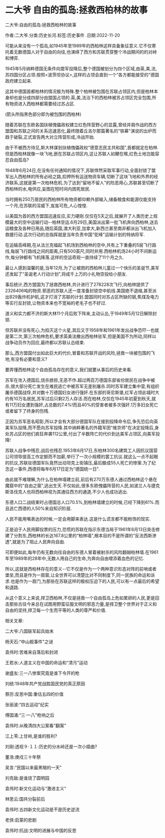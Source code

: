 # 二大爷  自由的孤岛:拯救西柏林的故事    
    
二大爷:自由的孤岛:拯救西柏林的故事    
作者:二大爷.分类:历史长河.标签:历史事件 .日期:2022-11-20    
可能从来没有一个孤岛,如1945年至1989年的西柏林这样具备象征意义.它不仅寄托着无数德国人对于自由的向往,也演绎了西方和苏联贯穿整个冷战期间的的对峙和博弈.    
1945年5月纳粹德国无条件向盟军投降后,整个德国被划分为四个区域,由英,美,法,苏四国分区占领.按照<波茨坦协议>,这样的占领会直到一个“各方都能接受的"德国政府建立起来.    
这其中德国首都柏林的情况极为特殊.整个柏林被包围在苏联占领区内,但是柏林本身却也是分成四部分由盟国占领的.英,美,法治下的西柏林被苏占领区完全包围,所有物资进入西柏林都需要经过苏占区.    
(箭头所指黑色部分即为被包围的西柏林)    
随着苏联在东欧各国扶植傀儡政权建立红色阵营野心的显露,曾经并肩作战的西方盟国和苏联之间的关系迅速恶化,最终随着丘吉尔那篇著名的“铁幕"演说的出炉而趋于破裂,正式宣告两大对立阵营形成,冷战开始.    
由于不被西方待见,斯大林谋划扶植傀儡政权“德意志民主共和国",首都就定在柏林.但是西柏林就像一块飞地,嵌在苏联占领区内,这让苏联人如鲠在喉,红色土地岂能容忍自由孤岛?    
1948年6月24日,在没有任何通知的情况下,苏联悍然采取军事行动,全面封锁了盟军出入西柏林的所有必经之路,扣押所有运送物资车辆,切断了这块飞地和外界的经济联系,这就是第一次柏林危机.为了达到“留地不留人"的险恶用心,苏联甚至切断了西柏林的水,电供应,妄图在短时间内困死居民.    
当时拥有250万居民的西柏林所有物资都仰赖外部输入,储备粮食和能源仅能支持一个月,在苏联的淫威下,岌岌可危,人心惶惶.    
以美国为首的西方盟国迅速反应,实力硬刚.仅仅在5天之后,就展开了人类历史上规模最大的空中运输行动--柏林空运.6月29日,美国派出第一批飞机奔向西柏林,送去运粮食及各种日用品,随后英国,澳大利亚,加拿大,新西兰甚至南非都派出飞机加入救援行动.这次行动的总指挥就是当年负责中国“驼峰"运输计划的特纳将军.    
在运输高峰期,在从法兰克福起飞机场到西柏林的空中,共有上下重叠的5层飞行路线,每层飞行路线之间的距离,只有500英尺,同时并用.西柏林机场24小时不间断运作,每分钟都有飞机降落.这样的空运奇观一直持续了11个月之久.    
最让人感到温馨的是,当年12月,为了让被困的西柏林儿童过一个快乐的圣诞节,美军还发起了“圣诞老人行动计划",将成千上万的小礼物空投给小朋友.    
事后统计,西方盟国为了拯救西柏林,共计进行了278228次飞行,向柏林提供了2326406吨的物资.邪恶的苏联人还一度准备封锁空中航线.美国绝不退缩,甚至派出B29轰炸机护航,这才打消了苏联的计划.盟国同时对苏占区所缺的钢,焦煤及电力等实行反封锁,让物资本来也不宽裕的老毛子也不好过.    
道义和实力都不济的斯大林11个月后败下阵来,主动认怂,于1949年5月12日解除封锁.    
但苏联并没有死心,为掐灭这个火星,其后又于1958年和1961年发出战争恐吓--也就是第二次,第三次柏林危机,要求英美法撤出西柏林驻军,但是美国不为所动,同样以战争动员作为回应,最终都以苏联认怂结束.    
那么,西方盟国付出如此巨大的代价,冒着和苏联开战的风险,拯救一块被包围的飞地,有没有必要和意义?    
要弄懂西柏林这个自由孤岛存在的意义,我们就要从事后的历史来看.    
苏军在攻入德国后,烧杀掳掠,无恶不作.超过两百万德国东部省份居民在战争中被杀,很大部分死亡发生在难民逃亡中被苏军无差别屠杀.同时苏军建立集中营,有组织屠杀德国战俘,并对数十万德国妇女进行强奸.在东部的哥尼斯堡,红军占领此城时大约有10万名居民,苏军过后只剩2万人存活.而在柏林,仅仅在1945年初夏到秋天,就有11万妇女遭到强奸,占总数的7.4%!而且40%的受害者被多次强奸.1万多妇女死亡或者留下了终身的伤残.    
正因为苏军恶名昭彰,所以才会有大部分德国军队在接到投降命令后,争先恐后向英美军队投降,而不愿向苏军投降.其中纳粹著名的外籍军团“维京师"在决定投降后,身处苏占区的他们疯狂奔袭112公里,付出了半数阵亡的代价到达美军占领区,向美军投降!    
苏联人战争中残忍,战后也残忍.1953年6月17日,东柏林300名建筑工人因抗议国营公司领导提高工作定额而不加薪,举行了一次小规模的罢工抗议.就这么一点不起眼的抗议,苏联驻德国军队竟然出动坦克上街镇压,最后酿成55人死亡的惨案.为了纪念这一事件,西德将每年6月17日定为“德国统一日".    
由此就不难理解,为什么在柏林墙建立前,前后有270万东德人通过西柏林这个悬在魔窟中的“自由之窗",逃出生天.不仅如此,很多东欧傀儡阵营的人民,如波兰人与捷克斯洛伐克人也将西柏林视为其通往西方的通道,不少人也成功逃出.    
东德人口二战结束时占德国总人口70.5%,到柏林墙建立的时候,已经下降到61%.而且逃亡西德的人50%来自知识阶层.    
人民不能用嘴表达的时候,一定会用脚来表达.这是什么谎言都不能粉饰的现实.    
正是迫于人民用脚投票的压力,恐慌的苏联在指示东德当局于1961年8月13日突击修建了分割东,西柏林的长达167.8公里的“柏林墙",根本目的不是所谓的“反法西斯渗透",就是为了阻止人民奔向自由.    
可即便如此,每年仍有无数向往自由的东德人冒着被射杀的风险翻越柏林墙.在1961年至1989年的28年中,无数人用自己的生命,为奔向自由增添着血色的记忆.    
所以,这就是西柏林存在的意义--它不仅是作为一个两种意识形态对阵的前哨或者堡垒,而且是作为一扇窗,让全世界可以清楚比对不同制度下,同一民族的命运和诉求.也是作为一扇门,为那些在苏联这样的极权压迫下的人民,可以有一点最后的希望和退路.    
从这个意义上来说,捍卫西柏林,不仅是拯救一个自由孤岛上危如累卵的人民,更是回击那些古往今来总在试图用野蛮征服文明的邪恶力量,是捍卫整个世界对于正义和自由的坚持,捍卫每一个生而平等的人类的尊严和价值.    
    
相关文章:    
二大爷:八国联军起兵始末    
杨天石:“中山舰事件"之谜    
袁伟时:苦难来自落后和封闭    
王若水:人道主义在中国的命运和“清污"运动    
谢盛友:三一八惨案究竟是谁下令开的枪    
刘统:1948年共产党战胜国民党的真正原因    
蔡厉:反思中国:重估五四的价值    
张丽波:“四五运动"纪实    
傅国涌:“三·一八"枪响之后    
袁伟时:从晚清四大公案看“翻案"    
江上苇:上甘岭,是谁的胜利?    
刘刚:透视９·１１:历史的分水岭还是一次小插曲?    
董浩:庚戍三十年祭    
吴言:“民国以来最黑暗的一天"    
刘克敌:是谁烧了圆明园    
袁伟时:新文化运动与“激进主义"    
林思云:国共分裂前后    
袁伟时:五四新文化运动是不是历史逆流    
老侠:启蒙的悲剧    
袁伟时:抗战:文明的进展与中国的反思